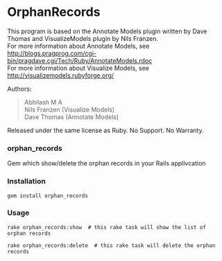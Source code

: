 OrphanRecords
===============
This program is based on the Annotate Models plugin written by Dave Thomas and VisualizeModels plugin by Nils Franzen.
<br/>For more information about Annotate Models, see http://blogs.pragprog.com/cgi-bin/pragdave.cgi/Tech/Ruby/AnnotateModels.rdoc
<br/>For more information about Visualize Models, see http://visualizemodels.rubyforge.org/

Authors:
> Abhilash M A
<br/> Nils Franzen (Visualize Models)
<br/> Dave Thomas (Annotate Models)

Released under the same license as Ruby. No Support. No Warranty.

### orphan_records
Gem which show/delete the orphan records in your Rails applivcation

### Installation

    gem install orphan_records

### Usage

    rake orphan_records:show  # this rake task will show the list of orphan records

    rake orphan_records:delete  # this rake task will delete the orphan records
